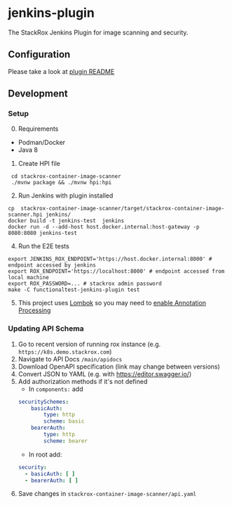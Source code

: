 # jenkins-plugin

The StackRox Jenkins Plugin for image scanning and security.

## Configuration

Please take a look at [plugin README](stackrox-container-image-scanner/README.md)

## Development

### Setup

0. Requirements

- Podman/Docker
- Java 8

1. Create HPI file

```
 cd stackrox-container-image-scanner
 ./mvnw package && ./mvnw hpi:hpi
```

2. Run Jenkins with plugin installed

```
cp  stackrox-container-image-scanner/target/stackrox-container-image-scanner.hpi jenkins/
docker build -t jenkins-test  jenkins
docker run -d --add-host host.docker.internal:host-gateway -p 8080:8080 jenkins-test
```

4. Run the E2E tests

```
export JENKINS_ROX_ENDPOINT='https://host.docker.internal:8000' # endpoint accessed by jenkins
export ROX_ENDPOINT='https://localhost:8000' # endpoint accessed from local machine
export ROX_PASSWORD=... # stackrox admin password
make -C functionaltest-jenkins-plugin test
```

5. This project uses [Lombok](https://projectlombok.org/) so you may need to [enable Annotation Processing](https://stackoverflow.com/q/9424364/1387612)

### Updating API Schema

1. Go to recent version of running rox instance (e.g. `https://k8s.demo.stackrox.com`)
2. Navigate to API Docs `/main/apidocs`
3. Download OpenAPI specification (link may change between versions)
4. Convert JSON to YAML (e.g. with https://editor.swagger.io/)
5. Add authorization methods if it's not defined
   - In `components:` add
    ```yaml
    securitySchemes:
        basicAuth:
            type: http
            scheme: basic
        bearerAuth:
            type: http
            scheme: bearer
    ```
    - In root add:
    ```yaml
    security:
      - basicAuth: [ ]
      - bearerAuth: [ ]
    ```
6. Save changes in `stackrox-container-image-scanner/api.yaml`
